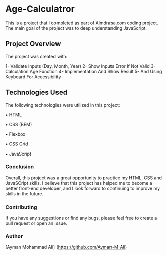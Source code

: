 # Age-Calculatror
This is a project that I completed as part of Almdrasa.com coding project. The main goal of the project was to deep understanding JavaScript.

## Project Overview
The project was created with:

1- Validate Inputs (Day, Month, Year)
2- Show Inputs Error If Not Valid
3- Calculation Age Function
4- Implementation And Show Result
5- And Using Keyboard For Accessibility

## Technologies Used
The following technologies were utilized in this project:

• HTML

• CSS (BEM)

• Flexbox

• CSS Grid

• JavaScript

### Conclusion
Overall, this project was a great opportunity to practice my HTML, CSS and JavaSCript skills. I believe that this project has helped me to become a better front-end developer, and I look forward to continuing to improve my skills in the future.

### Contributing
If you have any suggestions or find any bugs, please feel free to create a pull request or open an issue.

### Author
[Ayman Mohammad Ali] (https://github.com/Ayman-M-Ali)
